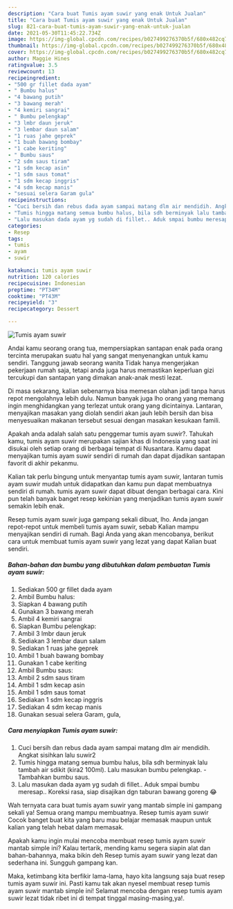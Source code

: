 ```yaml
---
description: "Cara buat Tumis ayam suwir yang enak Untuk Jualan"
title: "Cara buat Tumis ayam suwir yang enak Untuk Jualan"
slug: 821-cara-buat-tumis-ayam-suwir-yang-enak-untuk-jualan
date: 2021-05-30T11:45:22.734Z
image: https://img-global.cpcdn.com/recipes/b027499276370b5f/680x482cq70/tumis-ayam-suwir-foto-resep-utama.jpg
thumbnail: https://img-global.cpcdn.com/recipes/b027499276370b5f/680x482cq70/tumis-ayam-suwir-foto-resep-utama.jpg
cover: https://img-global.cpcdn.com/recipes/b027499276370b5f/680x482cq70/tumis-ayam-suwir-foto-resep-utama.jpg
author: Maggie Hines
ratingvalue: 3.5
reviewcount: 13
recipeingredient:
- "500 gr fillet dada ayam"
- " Bumbu halus"
- "4 bawang putih"
- "3 bawang merah"
- "4 kemiri sangrai"
- " Bumbu pelengkap"
- "3 lmbr daun jeruk"
- "3 lembar daun salam"
- "1 ruas jahe geprek"
- "1 buah bawang bombay"
- "1 cabe keriting"
- " Bumbu saus"
- "2 sdm saus tiram"
- "1 sdm kecap asin"
- "1 sdm saus tomat"
- "1 sdm kecap inggris"
- "4 sdm kecap manis"
- "sesuai selera Garam gula"
recipeinstructions:
- "Cuci bersih dan rebus dada ayam sampai matang dlm air mendidih. Angkat sisihkan lalu suwir2"
- "Tumis hingga matang semua bumbu halus, bila sdh berminyak lalu tambah air sdikit (kira2 100ml). Lalu masukan bumbu pelengkap.  Tambahkan bumbu saus."
- "Lalu masukan dada ayam yg sudah di fillet.. Aduk smpai bumbu meresap.. Koreksi rasa, siap disajikan dgn taburan bawang goreng 😂"
categories:
- Resep
tags:
- tumis
- ayam
- suwir

katakunci: tumis ayam suwir 
nutrition: 120 calories
recipecuisine: Indonesian
preptime: "PT34M"
cooktime: "PT43M"
recipeyield: "3"
recipecategory: Dessert

---
```



![Tumis ayam suwir](https://img-global.cpcdn.com/recipes/b027499276370b5f/680x482cq70/tumis-ayam-suwir-foto-resep-utama.jpg)

Andai kamu seorang orang tua, mempersiapkan santapan enak pada orang tercinta merupakan suatu hal yang sangat menyenangkan untuk kamu sendiri. Tanggung jawab seorang  wanita Tidak hanya mengerjakan pekerjaan rumah saja, tetapi anda juga harus memastikan keperluan gizi tercukupi dan santapan yang dimakan anak-anak mesti lezat.

Di masa  sekarang, kalian sebenarnya bisa memesan olahan jadi tanpa harus repot mengolahnya lebih dulu. Namun banyak juga lho orang yang memang ingin menghidangkan yang terlezat untuk orang yang dicintainya. Lantaran, menyajikan masakan yang diolah sendiri akan jauh lebih bersih dan bisa menyesuaikan makanan tersebut sesuai dengan masakan kesukaan famili. 



Apakah anda adalah salah satu penggemar tumis ayam suwir?. Tahukah kamu, tumis ayam suwir merupakan sajian khas di Indonesia yang saat ini disukai oleh setiap orang di berbagai tempat di Nusantara. Kamu dapat menyajikan tumis ayam suwir sendiri di rumah dan dapat dijadikan santapan favorit di akhir pekanmu.

Kalian tak perlu bingung untuk menyantap tumis ayam suwir, lantaran tumis ayam suwir mudah untuk didapatkan dan kamu pun dapat membuatnya sendiri di rumah. tumis ayam suwir dapat dibuat dengan berbagai cara. Kini pun telah banyak banget resep kekinian yang menjadikan tumis ayam suwir semakin lebih enak.

Resep tumis ayam suwir juga gampang sekali dibuat, lho. Anda jangan repot-repot untuk membeli tumis ayam suwir, sebab Kalian mampu menyajikan sendiri di rumah. Bagi Anda yang akan mencobanya, berikut cara untuk membuat tumis ayam suwir yang lezat yang dapat Kalian buat sendiri.

<!--inarticleads1-->

##### Bahan-bahan dan bumbu yang dibutuhkan dalam pembuatan Tumis ayam suwir:

1. Sediakan 500 gr fillet dada ayam
1. Ambil  Bumbu halus:
1. Siapkan 4 bawang putih
1. Gunakan 3 bawang merah
1. Ambil 4 kemiri sangrai
1. Siapkan  Bumbu pelengkap:
1. Ambil 3 lmbr daun jeruk
1. Sediakan 3 lembar daun salam
1. Sediakan 1 ruas jahe geprek
1. Ambil 1 buah bawang bombay
1. Gunakan 1 cabe keriting
1. Ambil  Bumbu saus:
1. Ambil 2 sdm saus tiram
1. Ambil 1 sdm kecap asin
1. Ambil 1 sdm saus tomat
1. Sediakan 1 sdm kecap inggris
1. Sediakan 4 sdm kecap manis
1. Gunakan sesuai selera Garam, gula,




<!--inarticleads2-->

##### Cara menyiapkan Tumis ayam suwir:

1. Cuci bersih dan rebus dada ayam sampai matang dlm air mendidih. Angkat sisihkan lalu suwir2
1. Tumis hingga matang semua bumbu halus, bila sdh berminyak lalu tambah air sdikit (kira2 100ml). Lalu masukan bumbu pelengkap.  - Tambahkan bumbu saus.
1. Lalu masukan dada ayam yg sudah di fillet.. Aduk smpai bumbu meresap.. Koreksi rasa, siap disajikan dgn taburan bawang goreng 😂




Wah ternyata cara buat tumis ayam suwir yang mantab simple ini gampang sekali ya! Semua orang mampu membuatnya. Resep tumis ayam suwir Cocok banget buat kita yang baru mau belajar memasak maupun untuk kalian yang telah hebat dalam memasak.

Apakah kamu ingin mulai mencoba membuat resep tumis ayam suwir mantab simple ini? Kalau tertarik, mending kamu segera siapin alat dan bahan-bahannya, maka bikin deh Resep tumis ayam suwir yang lezat dan sederhana ini. Sungguh gampang kan. 

Maka, ketimbang kita berfikir lama-lama, hayo kita langsung saja buat resep tumis ayam suwir ini. Pasti kamu tak akan nyesel membuat resep tumis ayam suwir mantab simple ini! Selamat mencoba dengan resep tumis ayam suwir lezat tidak ribet ini di tempat tinggal masing-masing,ya!.

